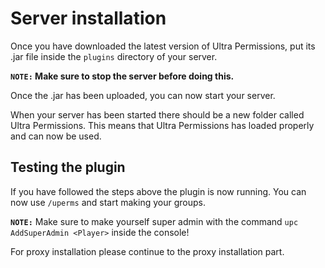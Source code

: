 # Server installation
Once you have downloaded the latest version of Ultra Permissions, put its .jar file inside the `plugins` directory of your server.
<br>

**``NOTE:`` Make sure to stop the server before doing this.**
<br>

Once the .jar has been uploaded, you can now start your server.
<br>

When your server has been started there should be a new folder called Ultra Permissions. This means that Ultra Permissions has loaded properly and can now be used.
<br>

## Testing the plugin
If you have followed the steps above the plugin is now running. 
You can now use `/uperms` and start making your groups.
<br>

**``NOTE:``** Make sure to make yourself super admin with the command `upc AddSuperAdmin <Player>` inside the console!
<br>

For proxy installation please continue to the proxy installation part.

